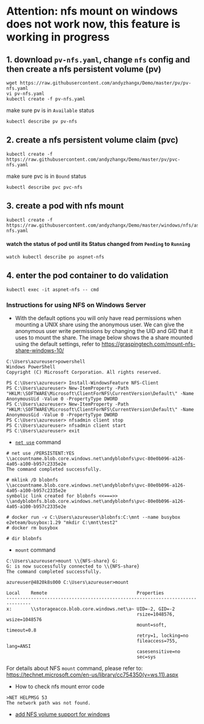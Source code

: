 # Attention: nfs mount on windows does not work now, this feature is working in progress
## 1. download `pv-nfs.yaml`, change `nfs` config and then create a nfs persistent volume (pv)
```console
wget https://raw.githubusercontent.com/andyzhangx/Demo/master/pv/pv-nfs.yaml
vi pv-nfs.yaml
kubectl create -f pv-nfs.yaml
```

make sure pv is in `Available` status
```console
kubectl describe pv pv-nfs
```

## 2. create a nfs persistent volume claim (pvc)
```console
kubectl create -f https://raw.githubusercontent.com/andyzhangx/Demo/master/pv/pvc-nfs.yaml
```

make sure pvc is in `Bound` status
```console
kubectl describe pvc pvc-nfs
```

## 3. create a pod with nfs mount
```console
kubectl create -f https://raw.githubusercontent.com/andyzhangx/Demo/master/windows/nfs/aspnet-nfs.yaml
```

#### watch the status of pod until its Status changed from `Pending` to `Running`
```console
watch kubectl describe po aspnet-nfs
```

## 4. enter the pod container to do validation
```console
kubectl exec -it aspnet-nfs -- cmd
```

### Instructions for using NFS on Windows Server

 - With the default options you will only have read permissions when mounting a UNIX share using the anonymous user. We can give the anonymous user write permissions by changing the UID and GID that it uses to mount the share. The image below shows the a share mounted using the default settings, refer to https://graspingtech.com/mount-nfs-share-windows-10/

```
C:\Users\azureuser>powershell
Windows PowerShell
Copyright (C) Microsoft Corporation. All rights reserved.

PS C:\Users\azureuser> Install-WindowsFeature NFS-Client
PS C:\Users\azureuser> New-ItemProperty -Path "HKLM:\SOFTWARE\Microsoft\ClientForNFS\CurrentVersion\Default\" -Name AnonymousUid -Value 0 -PropertyType DWORD
PS C:\Users\azureuser> New-ItemProperty -Path "HKLM:\SOFTWARE\Microsoft\ClientForNFS\CurrentVersion\Default\" -Name AnonymousGid -Value 0 -PropertyType DWORD
PS C:\Users\azureuser> nfsadmin client stop
PS C:\Users\azureuser> nfsadmin client start
PS C:\Users\azureuser> exit
```
 - [`net use`](https://www.windowscommandline.com/net-use/) command
```
# net use /PERSISTENT:YES \\accountname.blob.core.windows.net\andyblobnfs\pvc-80e0b096-a126-4a05-a100-b957c2335e2e
The command completed successfully.

# mklink /D blobnfs \\accountname.blob.core.windows.net\andyblobnfs\pvc-80e0b096-a126-4a05-a100-b957c2335e2e
symbolic link created for blobnfs <<===>> \\andyblobnfs.blob.core.windows.net\andyblobnfs\pvc-80e0b096-a126-4a05-a100-b957c2335e2e

# docker run -v C:\Users\azureuser\blobnfs:C:\mnt --name busybox e2eteam/busybox:1.29 "mkdir C:\mnt\test2"
# docker rm busybox

# dir blobnfs
```

 - `mount` command
```
C:\Users\azureuser>mount \\{NFS-share} G:
G: is now successfully connected to \\{NFS-share}
The command completed successfully.

azureuser@4820k8s000 C:\Users\azureuser>mount

Local    Remote                                 Properties
-------------------------------------------------------------------------------
x:       \\storageacco.blob.core.windows.net\a~ UID=-2, GID=-2
                                                rsize=1048576, wsize=1048576
                                                mount=soft, timeout=0.8
                                                retry=1, locking=no
                                                fileaccess=755, lang=ANSI
                                                casesensitive=no
                                                sec=sys

```
For details about NFS `mount` command, please refer to: https://technet.microsoft.com/en-us/library/cc754350(v=ws.11).aspx

 - How to check nfs mount error code
 ```console
 >NET HELPMSG 53
The network path was not found.

 ```

 - [add NFS volume support for windows](https://github.com/kubernetes/kubernetes/issues/56188#issuecomment-459194116)

